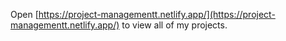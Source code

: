 Open [https://project-managementt.netlify.app/](https://project-managementt.netlify.app/) to view all of my projects.
